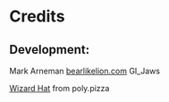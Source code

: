 # Credits

## Development:
Mark Arneman [bearlikelion.com](https://bearlikelion.com)
GI_Jaws


[Wizard Hat](https://poly.pizza/m/7VVumyY7L_u) from poly.pizza
